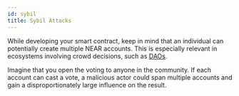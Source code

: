 ```yaml
---
id: sybil
title: Sybil Attacks
---
```


While developing your smart contract, keep in mind that an individual can potentially create multiple NEAR accounts. This is especially relevant in ecosystems involving crowd decisions, such as [DAOs](../../primitives/dao.md). 

Imagine that you open the voting to anyone in the community. If each account can cast a vote, a malicious actor could span multiple accounts and gain a disproportionately large influence on the result.